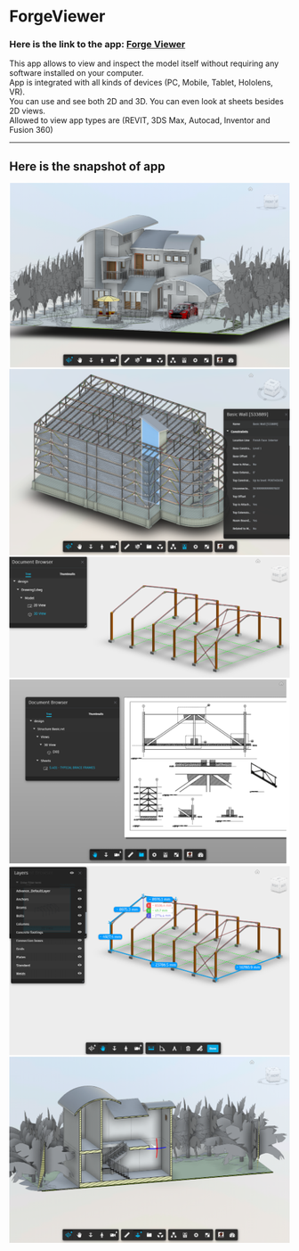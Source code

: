 # ForgeViewer

### **Here is the link to the app: [Forge Viewer](https://selectraforgeviewerv2.herokuapp.com/)**

This app allows to view and inspect the model itself without requiring any software installed on your computer.  
App is integrated with all kinds of devices (PC, Mobile, Tablet, Hololens, VR).  
You can use and see both 2D and 3D. You can even look at sheets besides 2D views.  
Allowed to view app types are (REVIT, 3DS Max, Autocad, Inventor and Fusion 360)
***

## Here is the snapshot of app  

![alt text](/forgeViewer/screenshots/Full_Model.png "View your model")
![alt text](/forgeViewer/screenshots/Properties.png "View Properties of Elements")
![alt text](/forgeViewer/screenshots/2d3d.png "2D and 3D View")
![alt text](/forgeViewer/screenshots/Sheet.png "Sheet Tool")
![alt text](/forgeViewer/screenshots/Measurement.png "Measurement Tool")
![alt text](/forgeViewer/screenshots/Section.png "Section Cut Toool")
